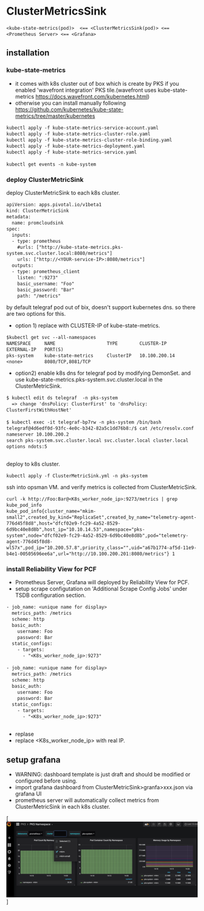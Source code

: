 # ClusterMetricsSink 

```
<kube-state-metrics(pod)>  <== <ClusterMetricsSink(pod)> <== <Prometheus Server> <== <Grafana>

```

## installation

### kube-state-metrics
- it comes with k8s cluster out of box which is create by PKS if you enabled 'wavefront integration' PKS tile.(wavefront uses kube-state-metrics https://docs.wavefront.com/kubernetes.html)
- otherwise you can install manually following https://github.com/kubernetes/kube-state-metrics/tree/master/kubernetes
```
kubectl apply -f kube-state-metrics-service-account.yaml
kubectl apply -f kube-state-metrics-cluster-role.yaml
kubectl apply -f kube-state-metrics-cluster-role-binding.yaml
kubectl apply -f kube-state-metrics-deployment.yaml
kubectl apply -f kube-state-metrics-service.yaml

kubectl get events -n kube-system

```

### deploy ClusterMetricSink
deploy ClusterMetricSink to each k8s cluster.
```
apiVersion: apps.pivotal.io/v1beta1
kind: ClusterMetricSink
metadata:
  name: promcloudsink
spec:
  inputs:
  - type: prometheus
    #urls: ["http://kube-state-metrics.pks-system.svc.cluster.local:8080/metrics"]
    urls: ["http://<YOUR-service-IP>:8080/metrics"]
  outputs:
  - type: prometheus_client
    listen: ":9273"
    basic_username: "Foo"
    basic_password: "Bar"
    path: "/metrics"

```
by default telegraf pod out of bix, doesn't support kubernetes dns. so there are two options for this.

- option 1) replace <YOUR-svc-CLUSTER-IP> with CLUSTER-IP of kube-state-metrics.
```
$kubectl get svc --all-namespaces
NAMESPACE     NAME                   TYPE        CLUSTER-IP       EXTERNAL-IP   PORT(S)        
pks-system    kube-state-metrics     ClusterIP   10.100.200.14    <none>        8080/TCP,8081/TCP   
```

- option2) enable k8s dns for telegraf pod by modifying DemonSet. and use kube-state-metrics.pks-system.svc.cluster.local in the ClusterMetricSink.
```
$ kubectl edit ds telegraf  -n pks-system
  => change 'dnsPolicy: ClusterFirst' to 'dnsPolicy: ClusterFirstWithHostNet'

$ kubectl exec -it telegraf-bp7rw -n pks-system /bin/bash
telegraf@4d6edf0d-93fc-4e0c-b342-82a5c1dd76b8:/$ cat /etc/resolv.conf
nameserver 10.100.200.2
search pks-system.svc.cluster.local svc.cluster.local cluster.local
options ndots:5
  
```
  
deploy to k8s cluster.

```
kubectl apply -f ClusterMetricSink.yml -n pks-system
```
 ssh into opsman VM. and verify metrics is collected from ClusterMetricSink. 

```
curl -k http://Foo:Bar@<K8s_worker_node_ip>:9273/metrics | grep kube_pod_info
kube_pod_info{cluster_name="mkim-small2",created_by_kind="ReplicaSet",created_by_name="telemetry-agent-776d45f8d8",host="dfcf02e9-fc29-4a52-8529-6d9bc40e8d8b",host_ip="10.10.14.53",namespace="pks-system",node="dfcf02e9-fc29-4a52-8529-6d9bc40e8d8b",pod="telemetry-agent-776d45f8d8-wl57x",pod_ip="10.200.57.8",priority_class="",uid="a67b1774-af5d-11e9-b4e1-00505696ee6a",url="http://10.100.200.201:8080/metrics"} 1

```

### install Reliability View for PCF
- Prometheus Server, Grafana will deployed by Reliability View for PCF.
- setup scrape configutation on 'Additional Scrape Config Jobs' under TSDB configuration section.
```
- job_name: <unique name for display>
  metrics_path: /metrics
  scheme: http
  basic_auth:
    username: Foo
    password: Bar
  static_configs:
    - targets:
      - "<K8s_worker_node_ip>:9273" 

- job_name: <unique name for display>
  metrics_path: /metrics
  scheme: http
  basic_auth:
    username: Foo
    password: Bar
  static_configs:
    - targets:
      - "<K8s_worker_node_ip>:9273" 


```      
- replase <unique name for display>
- replace <K8s_worker_node_ip> with real IP.


## setup grafana
- WARNING: dashboard template is just draft and should be modified or configured before using.
- import grafana dashboard from <THIS REPO>ClusterMetricSink>granfa>xxx.json via grafana UI 
- prometheus server will automatically collect metrics from ClusterMetricSink in each k8s cluster.
  
[![screenshot](/grafana.png)]

